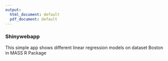 ```yaml
---
output:
  html_document: default
  pdf_document: default
---
```

### Shinywebapp   
This simple app shows different linear regression models on dataset Boston in MASS R Package  
